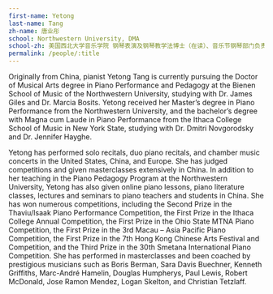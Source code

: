 ```yaml
---
first-name: Yetong
last-name: Tang
zh-name: 唐业彤
school: Northwestern University, DMA
school-zh: 美国西北大学音乐学院 钢琴表演及钢琴教学法博士（在读）、音乐节钢琴部门负责人及艺术总监助理
permalink: /people/:title
---
```

Originally from China, pianist Yetong Tang is currently pursuing the Doctor of Musical Arts degree in Piano Performance and Pedagogy at the Bienen School of Music of the Northwestern University, studying with Dr. James Giles and Dr. Marcia Bosits. Yetong received her Master’s degree in Piano Performance from the Northwestern University, and the bachelor’s degree with Magna cum Laude in Piano Performance from the Ithaca College School of Music in New York State, studying with Dr. Dmitri Novgorodsky and Dr. Jennifer Hayghe.

Yetong has performed solo recitals, duo piano recitals, and chamber music concerts in the United States, China, and Europe. She has judged competitions and given masterclasses extensively in China. In addition to her teaching in the Piano Pedagogy Program at the Northwestern University, Yetong has also given online piano lessons, piano literature classes, lectures and seminars to piano teachers and students in China. She has won numerous competitions, including the Second Prize in the Thaviu/Isaak Piano Performance Competition, the First Prize in the Ithaca College Annual Competition, the First Prize in the Ohio State MTNA Piano Competition, the First Prize in the 3rd Macau – Asia Pacific Piano Competition, the First Prize in the 7th Hong Kong Chinese Arts Festival and Competition, and the Third Prize in the 30th Smetana International Piano Competition. She has performed in masterclasses and been coached by prestigious musicians such as Boris Berman, Sara Davis Buechner, Kenneth Griffiths, Marc-André Hamelin, Douglas Humpherys, Paul Lewis, Robert McDonald, Jose Ramon Mendez, Logan Skelton, and Christian Tetzlaff.
